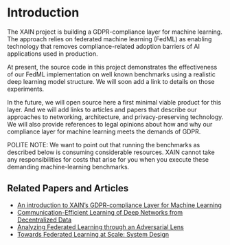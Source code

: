 # Introduction

The XAIN project is building a GDPR-compliance layer for machine learning. The
approach relies on federated machine learning (FedML) as enabling technology
that removes compliance-related adoption barriers of AI applications used in
production.

At present, the source code in this project demonstrates the effectiveness of
our FedML implementation on well known benchmarks using a realistic deep
learning model structure. We will soon add a link to details on those
experiments.

In the future, we will open source here a first minimal viable product for this
layer. And we will add links to articles and papers that describe our
approaches to networking, architecture, and privacy-preserving technology. We
will also provide references to legal opinions about how and why our compliance
layer for machine learning meets the demands of GDPR.

POLITE NOTE: We want to point out that running the benchmarks as described
below is consuming considerable resources. XAIN cannot take any
responsibilities for costs that arise for you when you execute these demanding
machine-learning benchmarks.

## Related Papers and Articles

- [An introduction to XAIN’s GDPR-compliance Layer for Machine
  Learning](https://medium.com/xain/an-introduction-to-xains-gdpr-compliance-layer-for-machine-learning-f7c321b31b06)
- [Communication-Efficient Learning of Deep Networks from Decentralized
  Data](https://arxiv.org/abs/1602.05629)
- [Analyzing Federated Learning through an Adversarial
  Lens](https://arxiv.org/abs/1811.12470)
- [Towards Federated Learning at Scale: System
  Design](https://arxiv.org/abs/1902.01046)
